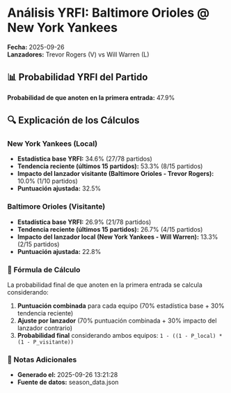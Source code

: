 # Análisis YRFI: Baltimore Orioles @ New York Yankees

**Fecha:** 2025-09-26  
**Lanzadores:** Trevor Rogers (V) vs Will Warren (L)

## 📊 Probabilidad YRFI del Partido

**Probabilidad de que anoten en la primera entrada:** 47.9%

## 🔍 Explicación de los Cálculos

### New York Yankees (Local)
- **Estadística base YRFI:** 34.6% (27/78 partidos)
- **Tendencia reciente (últimos 15 partidos):** 53.3% (8/15 partidos)
- **Impacto del lanzador visitante (Baltimore Orioles - Trevor Rogers):** 10.0% (1/10 partidos)
- **Puntuación ajustada:** 32.5%

### Baltimore Orioles (Visitante)
- **Estadística base YRFI:** 26.9% (21/78 partidos)
- **Tendencia reciente (últimos 15 partidos):** 26.7% (4/15 partidos)
- **Impacto del lanzador local (New York Yankees - Will Warren):** 13.3% (2/15 partidos)
- **Puntuación ajustada:** 22.8%

### 📝 Fórmula de Cálculo

La probabilidad final de que anoten en la primera entrada se calcula considerando:
1. **Puntuación combinada** para cada equipo (70% estadística base + 30% tendencia reciente)
2. **Ajuste por lanzador** (70% puntuación combinada + 30% impacto del lanzador contrario)
3. **Probabilidad final** considerando ambos equipos: `1 - ((1 - P_local) * (1 - P_visitante))`

### 📌 Notas Adicionales

- **Generado el:** 2025-09-26 13:21:28
- **Fuente de datos:** season_data.json
